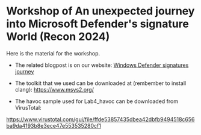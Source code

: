 # Workshop of An unexpected journey into Microsoft Defender's signature World (Recon 2024)

Here is the material for the workshop.

* The related blogpost is on our website: [Windows Defender signatures journey](https://retooling.io/blog/an-unexpected-journey-into-microsoft-defenders-signature-world)

* The toolkit that we used can be downloaded at (rembember to install clang):
https://www.msys2.org/


* The havoc sample used for Lab4_havoc can be downloaded from VirusTotal:

https://www.virustotal.com/gui/file/ffde53857435dbea42dbfb9494518c656ba9da4193b8e3ece47e553535280cf1



